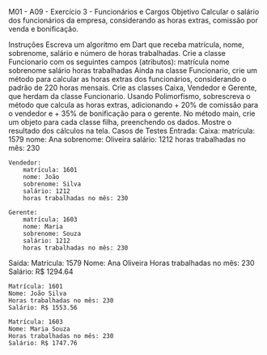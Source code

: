 M01 - A09 - Exercício 3 - Funcionários e Cargos
Objetivo
Calcular o salário dos funcionários da empresa, considerando as horas extras, comissão por venda e bonificação.

Instruções
Escreva um algoritmo em Dart que receba matrícula, nome, sobrenome, salário e número de horas trabalhadas. Crie a classe Funcionario com os seguintes campos (atributos):
matrícula
nome
sobrenome
salário
horas trabalhadas
Ainda na classe Funcionario, crie um método para calcular as horas extras dos funcionários, considerando o padrão de 220 horas mensais.
Crie as classes Caixa, Vendedor e Gerente, que herdam da classe Funcionario.
Usando Polimorfismo, sobrescreva o método que calcula as horas extras, adicionando + 20% de comissão para o vendedor e + 35% de bonificação para o gerente.
No método main, crie um objeto para cada classe filha, preenchendo os dados.
Mostre o resultado dos cálculos na tela.
Casos de Testes
Entrada:
	Caixa:
		matrícula: 1579
		nome: Ana
		sobrenome: Oliveira
		salário: 1212
		horas trabalhadas no mês: 230
	
	Vendedor:
		matrícula: 1601
		nome: João
		sobrenome: Silva
		salário: 1212
		horas trabalhadas no mês: 230
	
	Gerente:
		matrícula: 1603
		nome: Maria
		sobrenome: Souza
		salário: 1212
		horas trabalhadas no mês: 230

Saída:
	Matrícula: 1579
	Nome: Ana Oliveira
	Horas trabalhadas no mês: 230
	Salário: R$ 1294.64
	
	Matrícula: 1601
	Nome: João Silva
	Horas trabalhadas no mês: 230
	Salário: R$ 1553.56
	
	Matrícula: 1603
	Nome: Maria Souza
	Horas trabalhadas no mês: 230
	Salário: R$ 1747.76